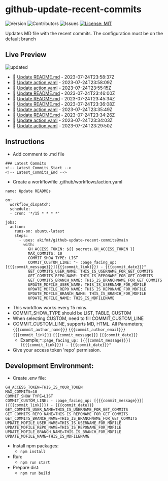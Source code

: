 # github-update-recent-commits

![Version](https://img.shields.io/github/v/release/akifmt/github-update-recent-commits?color=blue)
![Contributors](https://img.shields.io/github/contributors/akifmt/github-update-recent-commits?color=dark-green) ![Issues](https://img.shields.io/github/issues/akifmt/github-update-recent-commits) [![License: MIT](https://img.shields.io/badge/license-MIT-blue)](#)

Updates MD file with the recent commits. The configuration must be on the default branch

## Live Preview
<!-- Latest_Commits_Start -->
![updated](https://img.shields.io/badge/Updated-Tue%20Jul%2025%202023%2000%3A06%3A07%20GMT%2B0000%20(Coordinated%20Universal%20Time)-blue.svg)
- :page_facing_up: [Update README.md](https://github.com/akifmt/github-update-recent-commits/commit/529bf38d7df4a96cf0cd6f57a49434d2ec8fd990) - 2023-07-24T23:58:37Z 
- :page_facing_up: [Update action.yaml](https://github.com/akifmt/github-update-recent-commits/commit/cd2fb84c1eeef5ce9b89929f6a0c925630aa937b) - 2023-07-24T23:58:09Z 
- :page_facing_up: [Update action.yaml](https://github.com/akifmt/github-update-recent-commits/commit/b5e3940bbec03fa162ade7f091581629a0a36f51) - 2023-07-24T23:55:15Z 
- :page_facing_up: [Update README.md](https://github.com/akifmt/github-update-recent-commits/commit/f308cbac3972b11c10106813109d3d61dacaaab2) - 2023-07-24T23:46:00Z 
- :page_facing_up: [Update README.md](https://github.com/akifmt/github-update-recent-commits/commit/2fa7ac94bd7d37b5a7cc9400d4a054c5b92f8499) - 2023-07-24T23:45:34Z 
- :page_facing_up: [Update README.md](https://github.com/akifmt/github-update-recent-commits/commit/8f6e7b848a2cddff91bcc1641a340cb0854b8f65) - 2023-07-24T23:36:08Z 
- :page_facing_up: [Update action.yaml](https://github.com/akifmt/github-update-recent-commits/commit/c7064bc05f4c4b6b8050892768768144d506f57c) - 2023-07-24T23:35:49Z 
- :page_facing_up: [Update README.md](https://github.com/akifmt/github-update-recent-commits/commit/4b3b5aa907ecbb4f2a9cf71179414d97c16e6c05) - 2023-07-24T23:34:26Z 
- :page_facing_up: [Update action.yaml](https://github.com/akifmt/github-update-recent-commits/commit/51266a9cd73ea8a8db9d8299a1af31d57743cf7a) - 2023-07-24T23:34:03Z 
- :page_facing_up: [Update action.yaml](https://github.com/akifmt/github-update-recent-commits/commit/f1a638d5fec24cc97d4c4ba4e30339681a87d63f) - 2023-07-24T23:29:50Z 
<!-- Latest_Commits_End -->

## Instructions
- Add comment to .md file
```
### Latest Commits
<!-- Latest_Commits_Start -->
<!-- Latest_Commits_End -->
```
- Create a workflowfile .github/workflows/action.yaml
```
name: Update READMEs

on:
  workflow_dispatch:
  schedule:
  - cron: '*/15 * * * *'
  
jobs:
  action:
    runs-on: ubuntu-latest
    steps:
      - uses: akifmt/github-update-recent-commits@main
        with:
          GH_ACCESS_TOKEN: ${{ secrets.GH_ACCESS_TOKEN }}
          MAX_COMMITS: 10
          COMMIT_SHOW_TYPE: LIST
          COMMIT_CUSTOM_LINE: "- :page_facing_up: [{{{commit_message}}}]({{{commit_link}}}) - {{{commit_date}}}"
          GET_COMMITS_USER_NAME: THIS_IS_USERNAME_FOR_GET_COMMITS
          GET_COMMITS_REPO_NAME: THIS_IS_REPONAME_FOR_GET_COMMITS
          GET_COMMITS_BRANCH_NAME: THIS_IS_BRANCHNAME_FOR_GET_COMMITS
          UPDATE_MDFILE_USER_NAME: THIS_IS_USERNAME_FOR_MDFILE
          UPDATE_MDFILE_REPO_NAME: THIS_IS_REPONAME_FOR_MDFILE
          UPDATE_MDFILE_BRANCH_NAME: THIS_IS_BRANCH_FOR_MDFILE
          UPDATE_MDFILE_NAME: THIS_IS_MDFILENAME
```
- This workflow works every 15 mins.
- COMMIT_SHOW_TYPE should be LIST, TABLE, CUSTOM
- When selecting CUSTOM, need to fill COMMIT_CUSTOM_LINE
- COMMIT_CUSTOM_LINE, supports MD, HTML. All Parameters; ```{{{commit_author_name}}}``` ```{{{commit_author_email}}}``` ```{{{commit_link}}}``` ```{{{commit_message}}}``` ```{{{commit_date}}}```
	- Example;``` ":page_facing_up: [{{{commit_message}}}]({{{commit_link}}}) - {{{commit_date}}}" ```
- Give your access token 'repo' permission.

## Development Environment:
- Create .env file:
```
GH_ACCESS_TOKEN=THIS_IS_YOUR_TOKEN
MAX_COMMITS=10
COMMIT_SHOW_TYPE=LIST
COMMIT_CUSTOM_LINE: - :page_facing_up: [{{{commit_message}}}]({{{commit_link}}}) - {{{commit_date}}}
GET_COMMITS_USER_NAME=THIS_IS_USERNAME_FOR_GET_COMMITS
GET_COMMITS_REPO_NAME=THIS_IS_REPONAME_FOR_GET_COMMITS
GET_COMMITS_BRANCH_NAME=THIS_IS_BRANCHNAME_FOR_GET_COMMITS
UPDATE_MDFILE_USER_NAME=THIS_IS_USERNAME_FOR_MDFILE
UPDATE_MDFILE_REPO_NAME=THIS_IS_REPONAME_FOR_MDFILE
UPDATE_MDFILE_BRANCH_NAME=THIS_IS_BRANCH_FOR_MDFILE
UPDATE_MDFILE_NAME=THIS_IS_MDFILENAME
```
- Install npm packages:
	- ```npm install```
- Run:
	- ```npm run start```
- Prepare dist:
	- ```npm run build```
